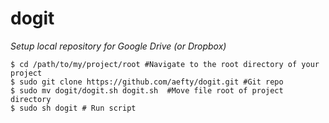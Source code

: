 dogit
=====
_Setup local repository for Google Drive (or Dropbox)_

``` shell
$ cd /path/to/my/project/root #Navigate to the root directory of your project
$ sudo git clone https://github.com/aefty/dogit.git #Git repo
$ sudo mv dogit/dogit.sh dogit.sh  #Move file root of project directory
$ sudo sh dogit # Run script
```
